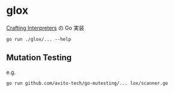 # glox

[Crafting Interpreters](https://craftinginterpreters.com/) の Go 実装

```
go run ./glox/... --help
```

## Mutation Testing

e.g.

```
go run github.com/avito-tech/go-mutesting/... lox/scanner.go
```
